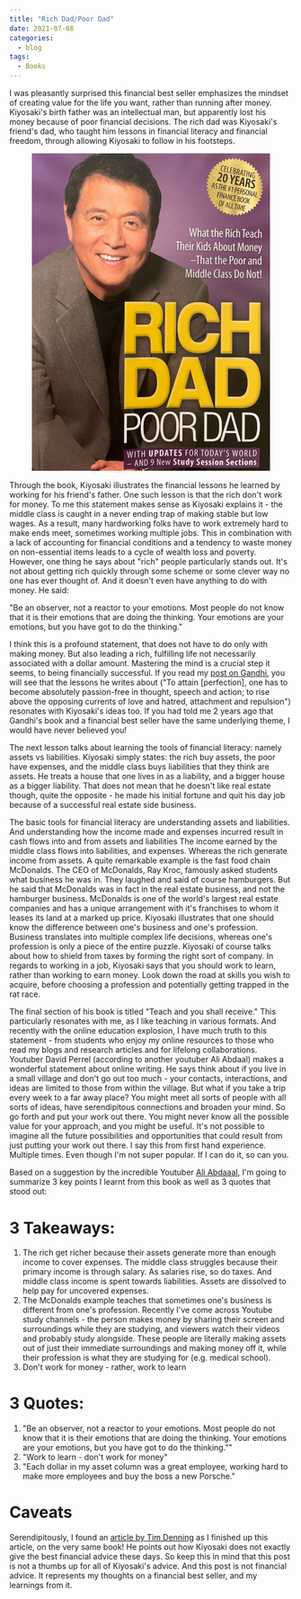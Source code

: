 ```yaml
---
title: "Rich Dad/Poor Dad"
date: 2021-07-08
categories:
  - blog
tags:
  - Books
---
```


I was pleasantly surprised this financial best seller emphasizes the mindset of creating value for the life you want,
rather than running after money. Kiyosaki's birth father was an intellectual man, but apparently lost his money because of poor financial
decisions. The rich dad was Kiyosaki's friend's dad, who taught him lessons in financial literacy and financial freedom, through allowing Kiyosaki
to follow in his footsteps.

<figure >
    <a href="/assets/images2/richpoor.jpg"><img src="/assets/images2/richpoor.jpg" alt="Book cover by Skanda Vivek"></a>
</figure>


Through the book, Kiyosaki illustrates the financial lessons he learned by working for his friend's father. One such lesson is that the rich don't work for money.
To me this statement makes sense as Kiyosaki explains it - the middle class is caught in a never ending trap of making stable but low wages. As a result,
many hardworking folks have to work extremely hard to make ends meet, sometimes working multiple jobs. This in combination with a lack of accounting for
financial conditions and a tendency to waste money on non-essential items leads to a cycle of wealth loss and poverty. However, one thing he says about "rich"
people particularly stands out. It's not about getting rich quickly through some scheme or some clever way no one has ever thought of. And it doesn't even
have anything to do with money. He said:

"Be an observer, not a reactor to your emotions. Most people do not know that it is their emotions that are doing the thinking. Your emotions are
your emotions, but you have got to do the thinking."

I think this is a profound statement, that does not have to do only with making money. But also leading a rich, fulfilling life not necessarily associated
with a dollar amount. Mastering the mind is a crucial step it seems, to being financially successful. If you read my [post on Gandhi](https://skandavivek.com/blog/gandhi/), you will see that the lessons
he writes about ("To attain [perfection], one has to become absolutely passion-free in thought, speech and action; to rise above the opposing currents of love and hatred, attachment and repulsion")
resonates with Kiyosaki's ideas too. If you had told me 2 years ago that Gandhi's book and a financial best seller
have the same underlying theme, I would have never believed you!

The next lesson talks about learning the tools of financial literacy: namely assets vs liabilities. Kiyosaki simply states: the rich buy assets, the poor have expenses,
and the middle class buys liabilities that they think are assets. He treats a house that one lives in as a liability, and a bigger house as a bigger liability. That
does not mean that he doesn't like real estate though, quite the opposite - he made his initial fortune and quit his day job because of a successful real estate side
business.

The basic tools for financial literacy are understanding assets and liabilities. And understanding how the income made and expenses incurred result in cash flows into and
from assets and liabilities The income earned by the middle class flows into liabilities, and expenses. Whereas the rich generate income from assets. A quite remarkable
example is the fast food chain McDonalds. The CEO of McDonalds, Ray Kroc, famously asked students what business he was in. They laughed and said of course hamburgers.
But he said that McDonalds was in fact in the real estate business, and not the hamburger business. McDonalds is one of the world's largest real estate companies and
has a unique arrangement with it's franchises to whom it leases its land at a marked up price. Kiyosaki illustrates that one should know the difference between
one's business and one's profession. Business translates into multiple complex life decisions, whereas one's profession is only a piece of the entire puzzle. Kiyosaki
of course talks about how to shield from taxes by forming the right sort of company. In regards to working in a job, Kiyosaki says that you should work to learn, rather than working to earn money. Look down the road at skills you wish to acquire, before choosing a profession and potentially getting
trapped in the rat race.

The final section of his book is titled "Teach and you shall receive." This particularly resonates with me, as I like teaching in various formats. And recently with the online
education explosion, I have much truth to this statement - from students who enjoy my online resources to those who read my blogs and research articles and for lifelong
collaborations. Youtuber David Perrel (according to another youtuber Ali Abdaal) makes a wonderful statement about online writing. He says think about if you live in a small
village and don't go out too much - your contacts, interactions, and ideas are limited to those from within the village. But what if you take a trip every week to a far away place?
You might meet all sorts of people with all sorts of ideas, have serendipitous connections and broaden your mind. So go forth and put your work out there.
You might never know all the possible value for your approach, and you might be useful. It's not possible to imagine all the future possibilities and opportunities
that could result from just putting your work out there. I say this from first hand experience. Multiple times. Even though I'm not super popular. If I can do it, so can you.

Based on a suggestion by the incredible Youtuber [Ali Abdaaal](https://www.youtube.com/watch?v=AjoxkxM_I5g), I'm going to summarize 3 key points I learnt from this book as well as 3 quotes that stood out:


# 3 Takeaways:

1. The rich get richer because their assets generate more than enough income to cover expenses. The middle class struggles because their primary income is through salary. As salaries rise, so do taxes. And middle class income is spent towards liabilities. Assets are dissolved to help pay for uncovered expenses.
2. The McDonalds example teaches that sometimes one's business is different from one's profession. Recently I've come across Youtube study channels - the person makes money by sharing their screen and surroundings while they are studying, and viewers watch their videos and probably study alongside. These people are literally making assets out of just their immediate surroundings and making money off it, while their profession is what they are studying for (e.g. medical school).
3. Don't work for money - rather, work to learn


# 3 Quotes:
1. "Be an observer, not a reactor to your emotions. Most people do not know that it is their emotions that are doing the thinking. Your emotions are
your emotions, but you have got to do the thinking.""
2. "Work to learn - don't work for money"
3. "Each dollar in my asset column was a great employee, working hard to make more employees and buy the boss a new Porsche."

# Caveats
Serendipitously, I found an [article by Tim Denning](https://medium.com/swlh/were-not-getting-financially-smarter-by-reading-rich-dad-poor-dad-728c6c62fc4a)
as I finished up this article, on the very same book! He points out how Kiyosaki does not exactly give the best financial advice these days. So keep this in mind that this post is not
a thumbs up for all of Kiyosaki's advice. And this post is not financial advice. It represents my thoughts on a financial best seller, and my learnings from it.

